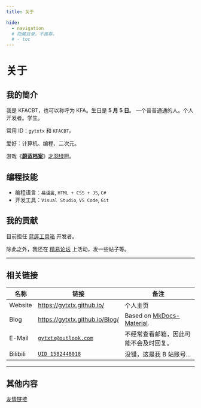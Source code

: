 ```yaml
---
title: 关于

hide:
  - navigation
  # 隐藏目录，不推荐。
  # - toc 
---
```


# 关于

## 我的简介
我是 KFACBT，也可以称呼为 KFA。生日是 **5 月 5 日**。
一个普普通通的人。个人开发者。学生。

常用 ID：`gytxtx` 和 `KFACBT`。

爱好：计算机、编程、二次元。

游戏《[**蔚蓝档案**](https://bluearchive-cn.com/)》[才羽绿](https://kivo.wiki/data/character/27)厨。

## 编程技能
* 编程语言：~~`易语言`~~, `HTML + CSS + JS`, `C#`
* 开发工具：`Visual Studio`, `VS Code`, `Git`

## 我的贡献
目前担任 [蓝屏工具箱](https://tools.cnstlapy.cn/) 开发者。

除此之外，我还在 [精易论坛](https://bbs.ijingyi.com/uid-714270) 上活动，发一些帖子等。

---

## 相关链接
| 名称      | 链接                                                       | 备注                                                                       |
| -------- | ---------------------------------------------------------- | ------------------------------------------------------------------------- |
| Website  | <https://gytxtx.github.io/>                                | 个人主页                                                                   |
| Blog     | <https://gytxtx.github.io/Blog/>                           | Based on [MkDocs-Material](https://squidfunk.github.io/mkdocs-material/). |
| E-Mail   | [`gytxtx@outlook.com`](mailto:gytxtx@outlook.com)          | 不经常查看邮箱，因此可能不会及时回复。                                          |
| Bilibili | [`UID 1582448018`](https://space.bilibili.com/1582448018/) | 没错，这是我 B 站账号...                                                     |

---

## 其他内容
[友情链接](links.md "友情链接")
